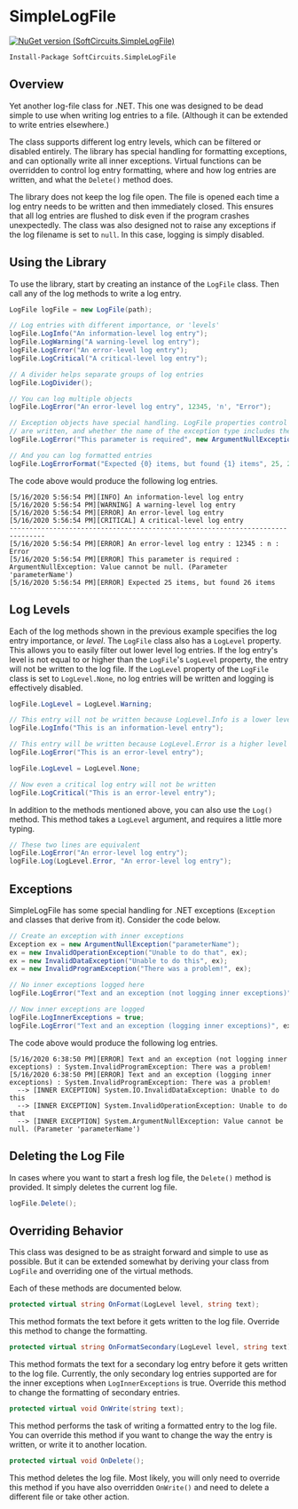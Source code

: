 # SimpleLogFile

[![NuGet version (SoftCircuits.SimpleLogFile)](https://img.shields.io/nuget/v/SoftCircuits.SimpleLogFile.svg?style=flat-square)](https://www.nuget.org/packages/SoftCircuits.SimpleLogFile/)

```
Install-Package SoftCircuits.SimpleLogFile
```

## Overview

Yet another log-file class for .NET. This one was designed to be dead simple to use when writing log entries to a file. (Although it can be extended to write entries elsewhere.)

The class supports different log entry levels, which can be filtered or disabled entirely. The library has special handling for formatting exceptions, and can optionally write all inner exceptions. Virtual functions can be overridden to control log entry formatting, where and how log entries are written, and what the `Delete()` method does.

The library does not keep the log file open. The file is opened each time a log entry needs to be written and then immediately closed. This ensures that all log entries are flushed to disk even if the program crashes unexpectedly. The class was also designed not to raise any exceptions if the log filename is set to `null`. In this case, logging is simply disabled.

## Using the Library

To use the library, start by creating an instance of the `LogFile` class. Then call any of the log methods to write a log entry.

```cs
LogFile logFile = new LogFile(path);

// Log entries with different importance, or 'levels'
logFile.LogInfo("An information-level log entry");
logFile.LogWarning("A warning-level log entry");
logFile.LogError("An error-level log entry");
logFile.LogCritical("A critical-level log entry");

// A divider helps separate groups of log entries
logFile.LogDivider();

// You can log multiple objects
logFile.LogError("An error-level log entry", 12345, 'n', "Error");

// Exception objects have special handling. LogFile properties control whether inner exceptions
// are written, and whether the name of the exception type includes the namespace.
logFile.LogError("This parameter is required", new ArgumentNullException("parameterName"));

// And you can log formatted entries
logFile.LogErrorFormat("Expected {0} items, but found {1} items", 25, 26);
```

The code above would produce the following log entries.

```
[5/16/2020 5:56:54 PM][INFO] An information-level log entry
[5/16/2020 5:56:54 PM][WARNING] A warning-level log entry
[5/16/2020 5:56:54 PM][ERROR] An error-level log entry
[5/16/2020 5:56:54 PM][CRITICAL] A critical-level log entry
-------------------------------------------------------------------------------
[5/16/2020 5:56:54 PM][ERROR] An error-level log entry : 12345 : n : Error
[5/16/2020 5:56:54 PM][ERROR] This parameter is required : ArgumentNullException: Value cannot be null. (Parameter 'parameterName')
[5/16/2020 5:56:54 PM][ERROR] Expected 25 items, but found 26 items
```

## Log Levels

Each of the log methods shown in the previous example specifies the log entry importance, or *level*. The `LogFile` class also has a `LogLevel` property. This allows you to easily filter out lower level log entries. If the log entry's level is not equal to or higher than the `LogFile`'s `LogLevel` property, the entry will not be written to the log file. If the `LogLevel` property of the `LogFile` class is set to `LogLevel.None`, no log entries will be written and logging is effectively disabled.

```cs
logFile.LogLevel = LogLevel.Warning;

// This entry will not be written because LogLevel.Info is a lower level than LogLevel.Warning
logFile.LogInfo("This is an information-level entry");

// This entry will be written because LogLevel.Error is a higher level than LogLevel.Warning
logFile.LogError("This is an error-level entry");

logFile.LogLevel = LogLevel.None;

// Now even a critical log entry will not be written
logFile.LogCritical("This is an error-level entry");
```

In addition to the methods mentioned above, you can also use the `Log()` method. This method takes a `LogLevel` argument, and requires a little more typing.

```cs
// These two lines are equivalent
logFile.LogError("An error-level log entry");
logFile.Log(LogLevel.Error, "An error-level log entry");
```

## Exceptions

SimpleLogFile has some special handling for .NET exceptions (`Exception` and classes that derive from it). Consider the code below.

```cs
// Create an exception with inner exceptions
Exception ex = new ArgumentNullException("parameterName");
ex = new InvalidOperationException("Unable to do that", ex);
ex = new InvalidDataException("Unable to do this", ex);
ex = new InvalidProgramException("There was a problem!", ex);

// No inner exceptions logged here
logFile.LogError("Text and an exception (not logging inner exceptions)", ex);

// Now inner exceptions are logged
logFile.LogInnerExceptions = true;
logFile.LogError("Text and an exception (logging inner exceptions)", ex);
```

The code above would produce the following log entries.

```
[5/16/2020 6:38:50 PM][ERROR] Text and an exception (not logging inner exceptions) : System.InvalidProgramException: There was a problem!
[5/16/2020 6:38:50 PM][ERROR] Text and an exception (logging inner exceptions) : System.InvalidProgramException: There was a problem!
  --> [INNER EXCEPTION] System.IO.InvalidDataException: Unable to do this
  --> [INNER EXCEPTION] System.InvalidOperationException: Unable to do that
  --> [INNER EXCEPTION] System.ArgumentNullException: Value cannot be null. (Parameter 'parameterName')
```

## Deleting the Log File

In cases where you want to start a fresh log file, the `Delete()` method is provided. It simply deletes the current log file.

```cs
logFile.Delete();
```

## Overriding Behavior

This class was designed to be as straight forward and simple to use as possible. But it can be extended somewhat by deriving your class from `LogFile` and overriding one of the virtual methods.

Each of these methods are documented below.

```cs
protected virtual string OnFormat(LogLevel level, string text);
```

This method formats the text before it gets written to the log file. Override this method to change the formatting.

```cs
protected virtual string OnFormatSecondary(LogLevel level, string text);
```

This method formats the text for a secondary log entry before it gets written to the log file. Currently, the only secondary log entries supported are for the inner exceptions when `LogInnerExceptions` is true. Override this method to change the formatting of secondary entries.

```cs
protected virtual void OnWrite(string text);
```

This method performs the task of writing a formatted entry to the log file. You can override this method if you want to change the way the entry is written, or write it to another location.

```cs
protected virtual void OnDelete();
```

This method deletes the log file. Most likely, you will only need to override this method if you have also overridden `OnWrite()` and need to delete a different file or take other action.
